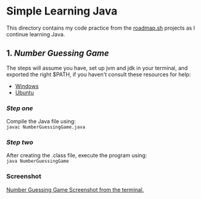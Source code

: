 # Simple Learning Java

This directory contains my code practice from the [roadmap.sh](https://roadmap.sh/java) projects as I continue learning Java.

## 1. *Number Guessing Game*
The steps will assume you have, set up jvm and jdk in your terminal, and exported the right $PATH, if you haven't consult these resources for help:
- [Windows](https://youtu.be/-O4QVijnA7Y?si=p3SL-wvHD-y-jURq)
- [Ubuntu](https://youtu.be/vVrIDJ--GOA?si=xMPAZxpuH4ozggsV.)
### *Step one*
Compile the Java file using:  
`javac NumberGuessingGame.java`
### *Step two*
After creating the .class file, execute the program using:  
`java NumberGuessingGame`

### Screenshot
[Number Guessing Game Screenshot from the terminal.](images/numberguessinggame.png)
